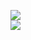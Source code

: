 [![](https://img.shields.io/badge/Made%20With-Github%20Spray-lightgrey.svg?style=for-the-badge&logo=github)](https://github.com/Annihil/github-spray#26980)  
[![](https://i.imgur.com/2DrTn0Z.gif)](https://github.com/Annihil/github-spray)
